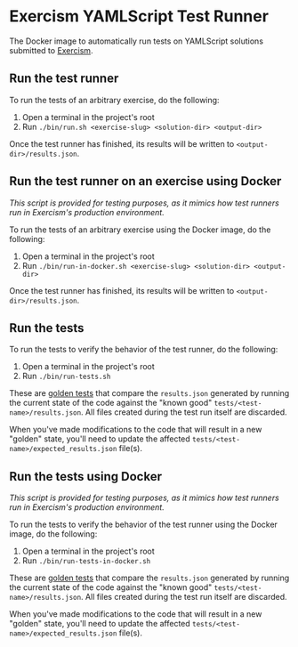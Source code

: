 Exercism YAMLScript Test Runner
===============================

The Docker image to automatically run tests on YAMLScript solutions submitted
to [Exercism].


## Run the test runner

To run the tests of an arbitrary exercise, do the following:

1. Open a terminal in the project's root
2. Run `./bin/run.sh <exercise-slug> <solution-dir> <output-dir>`

Once the test runner has finished, its results will be written to
`<output-dir>/results.json`.


## Run the test runner on an exercise using Docker

_This script is provided for testing purposes, as it mimics how test runners
run in Exercism's production environment._

To run the tests of an arbitrary exercise using the Docker image, do the
following:

1. Open a terminal in the project's root
2. Run `./bin/run-in-docker.sh <exercise-slug> <solution-dir> <output-dir>`

Once the test runner has finished, its results will be written to
`<output-dir>/results.json`.


## Run the tests

To run the tests to verify the behavior of the test runner, do the following:

1. Open a terminal in the project's root
2. Run `./bin/run-tests.sh`

These are [golden tests][golden] that compare the `results.json` generated by
running the current state of the code against the "known good"
`tests/<test-name>/results.json`.
All files created during the test run itself are discarded.

When you've made modifications to the code that will result in a new "golden"
state, you'll need to update the affected
`tests/<test-name>/expected_results.json` file(s).


## Run the tests using Docker

_This script is provided for testing purposes, as it mimics how test runners
run in Exercism's production environment._

To run the tests to verify the behavior of the test runner using the Docker
image, do the following:

1. Open a terminal in the project's root
2. Run `./bin/run-tests-in-docker.sh`

These are [golden tests][golden] that compare the `results.json` generated by
running the current state of the code against the "known good"
`tests/<test-name>/results.json`. All files created during the test run itself
are discarded.

When you've made modifications to the code that will result in a new "golden"
state, you'll need to update the affected
`tests/<test-name>/expected_results.json` file(s).


[test-runners]: https://github.com/exercism/docs/tree/main/building/tooling/test-runners
[golden]: https://ro-che.info/articles/2017-12-04-golden-tests
[exercism]: https://exercism.io
